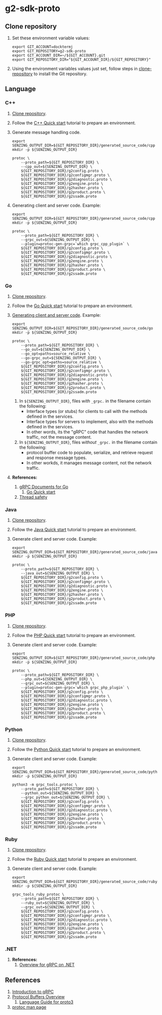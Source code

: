 # g2-sdk-proto

## Clone repository

1. Set these environment variable values:

    ```console
    export GIT_ACCOUNT=docktermj
    export GIT_REPOSITORY=g2-sdk-proto
    export GIT_ACCOUNT_DIR=~/${GIT_ACCOUNT}.git
    export GIT_REPOSITORY_DIR="${GIT_ACCOUNT_DIR}/${GIT_REPOSITORY}"

    ```

1. Using the environment variables values just set, follow steps in [clone-repository](https://github.com/Senzing/knowledge-base/blob/main/HOWTO/clone-repository.md) to install the Git repository.

## Language

### C++

1. [Clone repository](#clone-repository).
1. Follow the
   [C++ Quick start](https://grpc.io/docs/languages/cpp/quickstart/)
   tutorial to prepare an environment.
1. Generate message handling code.

    ```console
    export SENZING_OUTPUT_DIR=${GIT_REPOSITORY_DIR}/generated_source_code/cpp
    mkdir -p ${SENZING_OUTPUT_DIR}

    protoc \
        --proto_path=${GIT_REPOSITORY_DIR} \
        --cpp_out=${SENZING_OUTPUT_DIR} \
        ${GIT_REPOSITORY_DIR}/g2config.proto \
        ${GIT_REPOSITORY_DIR}/g2configmgr.proto \
        ${GIT_REPOSITORY_DIR}/g2diagnostic.proto \
        ${GIT_REPOSITORY_DIR}/g2engine.proto \
        ${GIT_REPOSITORY_DIR}/g2hasher.proto \
        ${GIT_REPOSITORY_DIR}/g2product.proto \
        ${GIT_REPOSITORY_DIR}/g2ssadm.proto

    ```

1. Generating client and server code.
   Example:

    ```console
    export SENZING_OUTPUT_DIR=${GIT_REPOSITORY_DIR}/generated_source_code/cpp
    mkdir -p ${SENZING_OUTPUT_DIR}

    protoc \
        --proto_path=${GIT_REPOSITORY_DIR} \
        --grpc_out=${SENZING_OUTPUT_DIR} \
        --plugin=protoc-gen-grpc=`which grpc_cpp_plugin` \
        ${GIT_REPOSITORY_DIR}/g2config.proto \
        ${GIT_REPOSITORY_DIR}/g2configmgr.proto \
        ${GIT_REPOSITORY_DIR}/g2diagnostic.proto \
        ${GIT_REPOSITORY_DIR}/g2engine.proto \
        ${GIT_REPOSITORY_DIR}/g2hasher.proto \
        ${GIT_REPOSITORY_DIR}/g2product.proto \
        ${GIT_REPOSITORY_DIR}/g2ssadm.proto

    ```

### Go

1. [Clone repository](#clone-repository).
1. Follow the
   [Go Quick start](https://grpc.io/docs/languages/go/quickstart/)
   tutorial to prepare an environment.
1. [Generating client and server code](https://grpc.io/docs/languages/go/basics/#generating-client-and-server-code).
   Example:

    ```console
    export SENZING_OUTPUT_DIR=${GIT_REPOSITORY_DIR}/generated_source_code/go
    mkdir -p ${SENZING_OUTPUT_DIR}

    protoc \
        --proto_path=${GIT_REPOSITORY_DIR} \
        --go_out=${SENZING_OUTPUT_DIR} \
        --go_opt=paths=source_relative \
        --go-grpc_out=${SENZING_OUTPUT_DIR} \
        --go-grpc_opt=paths=source_relative \
        ${GIT_REPOSITORY_DIR}/g2config.proto \
        ${GIT_REPOSITORY_DIR}/g2configmgr.proto \
        ${GIT_REPOSITORY_DIR}/g2diagnostic.proto \
        ${GIT_REPOSITORY_DIR}/g2engine.proto \
        ${GIT_REPOSITORY_DIR}/g2hasher.proto \
        ${GIT_REPOSITORY_DIR}/g2product.proto \
        ${GIT_REPOSITORY_DIR}/g2ssadm.proto

    ```

    1. In `${SENZING_OUTPUT_DIR}`, files *with* `_grpc.` in the filename contain the following:
        - Interface types (or stubs) for clients to call with the methods defined in the services.
        - Interface types for servers to implement, also with the methods defined in the services.
        - In other words, its the "gRPC" code that handles the network traffic, not the message content.
    1. In `${SENZING_OUTPUT_DIR}`, files *without* `_grpc.` in the filename contain the following:
        - protocol buffer code to populate, serialize, and retrieve request and response message types.
        - In other workds, it manages message content, not the network traffic.
1. **References:**
    1. [gRPC Documents for Go](https://grpc.io/docs/languages/go/)
        1. [Go Quick start](https://grpc.io/docs/languages/go/quickstart/)
    1. [Thread safety](https://grpc.io/docs/languages/go/generated-code/)

### Java

1. [Clone repository](#clone-repository).
1. Follow the
   [Java Quick start](https://grpc.io/docs/languages/java/quickstart/)
   tutorial to prepare an environment.
1. Generate client and server code.
   Example:

    ```console
    export SENZING_OUTPUT_DIR=${GIT_REPOSITORY_DIR}/generated_source_code/java
    mkdir -p ${SENZING_OUTPUT_DIR}

    protoc \
        --proto_path=${GIT_REPOSITORY_DIR} \
        --java_out=${SENZING_OUTPUT_DIR} \
        ${GIT_REPOSITORY_DIR}/g2config.proto \
        ${GIT_REPOSITORY_DIR}/g2configmgr.proto \
        ${GIT_REPOSITORY_DIR}/g2diagnostic.proto \
        ${GIT_REPOSITORY_DIR}/g2engine.proto \
        ${GIT_REPOSITORY_DIR}/g2hasher.proto \
        ${GIT_REPOSITORY_DIR}/g2product.proto \
        ${GIT_REPOSITORY_DIR}/g2ssadm.proto

    ```

### PHP

1. [Clone repository](#clone-repository).
1. Follow the
   [PHP Quick start](https://grpc.io/docs/languages/php/quickstart/)
   tutorial to prepare an environment.
1. Generate client and server code.
   Example:

    ```console
    export SENZING_OUTPUT_DIR=${GIT_REPOSITORY_DIR}/generated_source_code/php
    mkdir -p ${SENZING_OUTPUT_DIR}

    protoc \
        --proto_path=${GIT_REPOSITORY_DIR} \
        --php_out=${SENZING_OUTPUT_DIR} \
        --grpc_out=${SENZING_OUTPUT_DIR} \
        --plugin=protoc-gen-grpc=`which grpc_php_plugin` \
        ${GIT_REPOSITORY_DIR}/g2config.proto \
        ${GIT_REPOSITORY_DIR}/g2configmgr.proto \
        ${GIT_REPOSITORY_DIR}/g2diagnostic.proto \
        ${GIT_REPOSITORY_DIR}/g2engine.proto \
        ${GIT_REPOSITORY_DIR}/g2hasher.proto \
        ${GIT_REPOSITORY_DIR}/g2product.proto \
        ${GIT_REPOSITORY_DIR}/g2ssadm.proto

    ```

### Python

1. [Clone repository](#clone-repository).
1. Follow the
   [Python Quick start](https://grpc.io/docs/languages/python/quickstart/)
   tutorial to prepare an environment.
1. Generate client and server code.
   Example:

    ```console
    export SENZING_OUTPUT_DIR=${GIT_REPOSITORY_DIR}/generated_source_code/python
    mkdir -p ${SENZING_OUTPUT_DIR}

    python3 -m grpc_tools.protoc \
        --proto_path=${GIT_REPOSITORY_DIR} \
        --python_out=${SENZING_OUTPUT_DIR} \
        --grpc_python_out=${SENZING_OUTPUT_DIR} \
        ${GIT_REPOSITORY_DIR}/g2config.proto \
        ${GIT_REPOSITORY_DIR}/g2configmgr.proto \
        ${GIT_REPOSITORY_DIR}/g2diagnostic.proto \
        ${GIT_REPOSITORY_DIR}/g2engine.proto \
        ${GIT_REPOSITORY_DIR}/g2hasher.proto \
        ${GIT_REPOSITORY_DIR}/g2product.proto \
        ${GIT_REPOSITORY_DIR}/g2ssadm.proto

    ```

### Ruby

1. [Clone repository](#clone-repository).
1. Follow the
   [Ruby Quick start](https://grpc.io/docs/languages/ruby/quickstart/)
   tutorial to prepare an environment.
1. Generate client and server code.
   Example:

    ```console
    export SENZING_OUTPUT_DIR=${GIT_REPOSITORY_DIR}/generated_source_code/ruby
    mkdir -p ${SENZING_OUTPUT_DIR}

    grpc_tools_ruby_protoc \
        --proto_path=${GIT_REPOSITORY_DIR} \
        --ruby_out=${SENZING_OUTPUT_DIR} \
        --grpc_out=${SENZING_OUTPUT_DIR} \
        ${GIT_REPOSITORY_DIR}/g2config.proto \
        ${GIT_REPOSITORY_DIR}/g2configmgr.proto \
        ${GIT_REPOSITORY_DIR}/g2diagnostic.proto \
        ${GIT_REPOSITORY_DIR}/g2engine.proto \
        ${GIT_REPOSITORY_DIR}/g2hasher.proto \
        ${GIT_REPOSITORY_DIR}/g2product.proto \
        ${GIT_REPOSITORY_DIR}/g2ssadm.proto

    ```

### .NET

1. **References:**
    1. [Overview for gRPC on .NET](https://learn.microsoft.com/en-us/aspnet/core/grpc)

## References

1. [Introduction to gRPC](https://grpc.io/docs/what-is-grpc/introduction/)
1. [Protocol Buffers Overview](https://developers.google.com/protocol-buffers/docs/overview)
    1. [Language Guide for proto3](https://developers.google.com/protocol-buffers/docs/proto3)
1. [protoc man page](https://manpages.debian.org/testing/protobuf-compiler/protoc.1.en.html)
